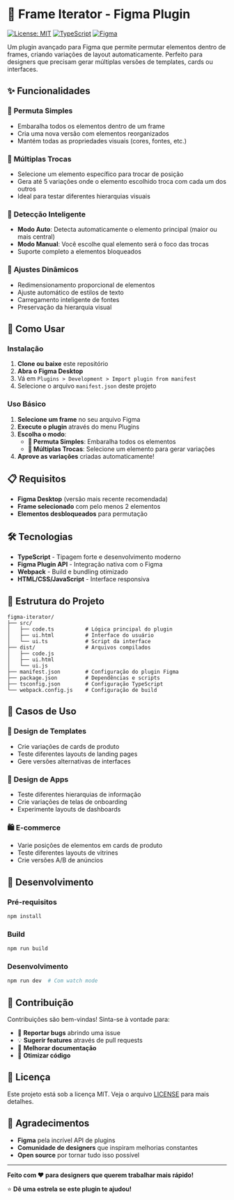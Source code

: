 # 🔀 Frame Iterator - Figma Plugin

[![License: MIT](https://img.shields.io/badge/License-MIT-yellow.svg)](https://opensource.org/licenses/MIT)
[![TypeScript](https://img.shields.io/badge/TypeScript-007ACC?logo=typescript&logoColor=white)](https://www.typescriptlang.org/)
[![Figma](https://img.shields.io/badge/Figma-F24E1E?logo=figma&logoColor=white)](https://www.figma.com/)

Um plugin avançado para Figma que permite permutar elementos dentro de frames, criando variações de layout automaticamente. Perfeito para designers que precisam gerar múltiplas versões de templates, cards ou interfaces.

## ✨ Funcionalidades

### 🔀 **Permuta Simples**
- Embaralha todos os elementos dentro de um frame
- Cria uma nova versão com elementos reorganizados
- Mantém todas as propriedades visuais (cores, fontes, etc.)

### 🔄 **Múltiplas Trocas**
- Selecione um elemento específico para trocar de posição
- Gera até 5 variações onde o elemento escolhido troca com cada um dos outros
- Ideal para testar diferentes hierarquias visuais

### 🎯 **Detecção Inteligente**
- **Modo Auto**: Detecta automaticamente o elemento principal (maior ou mais central)
- **Modo Manual**: Você escolhe qual elemento será o foco das trocas
- Suporte completo a elementos bloqueados

### 🎨 **Ajustes Dinâmicos**
- Redimensionamento proporcional de elementos
- Ajuste automático de estilos de texto
- Carregamento inteligente de fontes
- Preservação da hierarquia visual

## 🚀 Como Usar

### Instalação
1. **Clone ou baixe** este repositório
2. **Abra o Figma Desktop**
3. Vá em `Plugins > Development > Import plugin from manifest`
4. Selecione o arquivo `manifest.json` deste projeto

### Uso Básico
1. **Selecione um frame** no seu arquivo Figma
2. **Execute o plugin** através do menu Plugins
3. **Escolha o modo**:
   - **🔀 Permuta Simples**: Embaralha todos os elementos
   - **🔄 Múltiplas Trocas**: Selecione um elemento para gerar variações
4. **Aprove as variações** criadas automaticamente!

## 📋 Requisitos

- **Figma Desktop** (versão mais recente recomendada)
- **Frame selecionado** com pelo menos 2 elementos
- **Elementos desbloqueados** para permutação

## 🛠️ Tecnologias

- **TypeScript** - Tipagem forte e desenvolvimento moderno
- **Figma Plugin API** - Integração nativa com o Figma
- **Webpack** - Build e bundling otimizado
- **HTML/CSS/JavaScript** - Interface responsiva

## 📁 Estrutura do Projeto

```
figma-iterator/
├── src/
│   ├── code.ts          # Lógica principal do plugin
│   ├── ui.html          # Interface do usuário
│   └── ui.ts            # Script da interface
├── dist/                # Arquivos compilados
│   ├── code.js
│   ├── ui.html
│   └── ui.js
├── manifest.json        # Configuração do plugin Figma
├── package.json         # Dependências e scripts
├── tsconfig.json        # Configuração TypeScript
└── webpack.config.js    # Configuração de build
```

## 🎯 Casos de Uso

### 🎨 **Design de Templates**
- Crie variações de cards de produto
- Teste diferentes layouts de landing pages
- Gere versões alternativas de interfaces

### 📱 **Design de Apps**
- Teste diferentes hierarquias de informação
- Crie variações de telas de onboarding
- Experimente layouts de dashboards

### 🛍️ **E-commerce**
- Varie posições de elementos em cards de produto
- Teste diferentes layouts de vitrines
- Crie versões A/B de anúncios

## 🔧 Desenvolvimento

### Pré-requisitos
```bash
npm install
```

### Build
```bash
npm run build
```

### Desenvolvimento
```bash
npm run dev  # Com watch mode
```

## 🤝 Contribuição

Contribuições são bem-vindas! Sinta-se à vontade para:

- 🐛 **Reportar bugs** abrindo uma issue
- 💡 **Sugerir features** através de pull requests
- 📖 **Melhorar documentação**
- 🔧 **Otimizar código**

## 📄 Licença

Este projeto está sob a licença MIT. Veja o arquivo [LICENSE](LICENSE) para mais detalhes.

## 🙏 Agradecimentos

- **Figma** pela incrível API de plugins
- **Comunidade de designers** que inspiram melhorias constantes
- **Open source** por tornar tudo isso possível

---

**Feito com ❤️ para designers que querem trabalhar mais rápido!**

⭐ **Dê uma estrela se este plugin te ajudou!**
